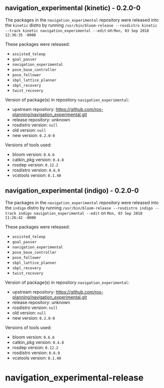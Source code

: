 ## navigation_experimental (kinetic) - 0.2.0-0

The packages in the `navigation_experimental` repository were released into the `kinetic` distro by running `/usr/bin/bloom-release --rosdistro kinetic --track kinetic navigation_experimental --edit` on `Mon, 03 Sep 2018 12:36:35 -0000`

These packages were released:
- `assisted_teleop`
- `goal_passer`
- `navigation_experimental`
- `pose_base_controller`
- `pose_follower`
- `sbpl_lattice_planner`
- `sbpl_recovery`
- `twist_recovery`

Version of package(s) in repository `navigation_experimental`:

- upstream repository: https://github.com/ros-planning/navigation_experimental.git
- release repository: unknown
- rosdistro version: `null`
- old version: `null`
- new version: `0.2.0-0`

Versions of tools used:

- bloom version: `0.6.6`
- catkin_pkg version: `0.4.8`
- rosdep version: `0.12.2`
- rosdistro version: `0.6.9`
- vcstools version: `0.1.40`


## navigation_experimental (indigo) - 0.2.0-0

The packages in the `navigation_experimental` repository were released into the `indigo` distro by running `/usr/bin/bloom-release --rosdistro indigo --track indigo navigation_experimental --edit` on `Mon, 03 Sep 2018 11:26:42 -0000`

These packages were released:
- `assisted_teleop`
- `goal_passer`
- `navigation_experimental`
- `pose_base_controller`
- `pose_follower`
- `sbpl_lattice_planner`
- `sbpl_recovery`
- `twist_recovery`

Version of package(s) in repository `navigation_experimental`:

- upstream repository: https://github.com/ros-planning/navigation_experimental.git
- release repository: unknown
- rosdistro version: `null`
- old version: `null`
- new version: `0.2.0-0`

Versions of tools used:

- bloom version: `0.6.6`
- catkin_pkg version: `0.4.8`
- rosdep version: `0.12.2`
- rosdistro version: `0.6.9`
- vcstools version: `0.1.40`


# navigation_experimental-release
